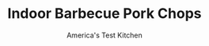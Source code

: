 ---
layout: ../../layouts/MarkdownPostLayout.astro
title: Indoor Barbecue Pork Chops
author: America's Test Kitchen
pubDate: 2023-03-15
description: "Why should summer get all the fun? These chops deliver all the flavor of an outdoor barbecue from the comfort of your kitchen."
image_url: https://res.cloudinary.com/hksqkdlah/image/upload/ar_1:1,c_fill,dpr_2.0,f_auto,fl_lossy.progressive.strip_profile,g_faces:auto,q_auto:low,w_344/SFS_IndoorBarbecuePorkChops_129_svi6ry
tags: ["Main Courses","Pork","Grilling & Barbecue"]
calories: 2606
protein: 35
carbohydrates: 14
fats: 
fiber: 
ingredients: ["3 tablespoons, packed brown sugar, divided","1 tablespoon, paprika","1 tablespoon, kosher salt","1 teaspoon, pepper","1/2 teaspoon, cayenne pepper","1 tablespoon, cornstarch","8 (5- to 7-ounce), bone-in pork rib chops, ½ inch thick, trimmed","1 tablespoon, vegetable oil","4 tablespoons, unsalted butter","1/2 cup, ketchup","1 tablespoon, cider vinegar","1 teaspoon, liquid smoke"]
serves: 6
time: "40 minutes"
instructions: ["Combine 1 tablespoon sugar, paprika, salt, pepper, and cayenne in bowl. Transfer 2 tablespoons spice mixture to second bowl and stir in cornstarch; reserve remaining spice mixture for sauce. Using kitchen shears, snip through fat surrounding loin muscle of each chop in 2 places, about 2 inches apart. Pat chops dry with paper towels and sprinkle all over with cornstarch mixture.","Heat oil in 12-inch nonstick skillet over medium-high heat until just smoking. Add 4 chops to skillet and cook until browned and meat registers 140 degrees, about 2 minutes per side. Transfer chops to rimmed baking sheet and tent with aluminum foil. Repeat with remaining 4 chops.","Add butter to now-empty skillet and melt over medium heat. Add reserved spice mixture and cook until fragrant, about 30 seconds. Carefully whisk in ketchup, vinegar, liquid smoke, and remaining 2 tablespoons sugar; bring to simmer; and remove from heat. Return chops to skillet one at a time, turn to coat with sauce, and transfer to platter. Stir any accumulated juices from sheet into remaining sauce. Serve chops, passing remaining sauce separately."]
nutrition: ["688 mg Potassium","368 mg Phosphorus","48 mg Calcium","1 mg Iron","49 mg Magnesium","632 mg Sodium","3 mg Zinc","25 g Fat","11 mg Niacin (B3)","9 g Monounsaturated","2 g Polyunsaturated","137 mg Cholesterol","10 g Saturated","2 µg Folate (food)","11 g Sugars","3 µg Vitamin K","137 g Water","14 g Carbs","2 µg Folate equivalent (total)","35 g Protein","1 mg Vitamin E","1 mg Vitamin B6","104 µg Vitamin A","434 kcal Energy","6 g Sugars, added","2606 calories"]
notes: "Be sure to use kosher salt and unsalted butter in this recipe or the dish will be too salty. Thinner pork chops, such as the ½-inch-thick chops we call for here, can buckle during cooking, which will cause them to cook unevenly. To prevent this, we use kitchen shears to snip the fat surrounding the loin portion of each chop. We recommend using a liquid smoke product that contains just water and smoke, such as Wrights Liquid Smoke."
---